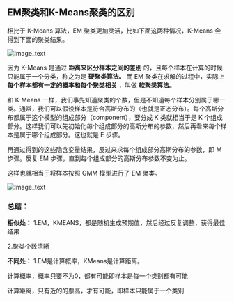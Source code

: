 ## EM聚类和K-Means聚类的区别

相比于 K-Means 算法，EM 聚类更加灵活，比如下面这两种情况，K-Means 会得到下面的聚类结果。

![Image_text](https://raw.githubusercontent.com/OneStepAndTwoSteps/data_mining_analysis/master/static/EM%E8%81%9A%E7%B1%BB/5.png)

因为 K-Means 是通过 __距离来区分样本之间的差别__ 的，且每个样本在计算的时候只能属于一个分类，称之为是 __硬聚类算法。__ 而 EM 聚类在求解的过程中，实际上 __每个样本都有一定的概率和每个聚类相关__ ，叫做 __软聚类算法。__

和 K-Means 一样，我们事先知道聚类的个数，但是不知道每个样本分别属于哪一类。通常，我们可以假设样本是符合高斯分布的（也就是正态分布）。每个高斯分布都属于这个模型的组成部分（component），要分成 K 类就相当于是 K 个组成部分。这样我们可以先初始化每个组成部分的高斯分布的参数，然后再看来每个样本是属于哪个组成部分。这也就是 E 步骤。

再通过得到的这些隐含变量结果，反过来求每个组成部分高斯分布的参数，即 M 步骤。反复 EM 步骤，直到每个组成部分的高斯分布参数不变为止。

这样也就相当于将样本按照 GMM 模型进行了 EM 聚类。

![Image_text](https://raw.githubusercontent.com/OneStepAndTwoSteps/data_mining_analysis/master/static/EM%E8%81%9A%E7%B1%BB/6.png)

### 总结：
__相似处：__
1.EM，KMEANS，都是随机生成预期值，然后经过反复调整，获得最佳结果

2.聚类个数清晰

__不同处：__
1.EM是计算概率，KMeans是计算距离。

计算概率，概率只要不为0，都有可能即样本是每一个类别都有可能

计算距离，只有近的的票高，才有可能，即样本只能属于一个类别
